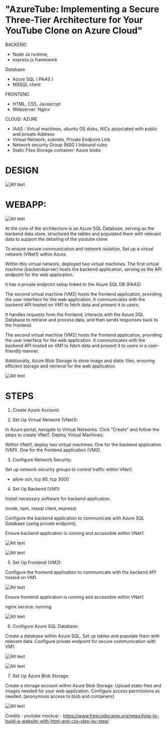 
# "AzureTube: Implementing a Secure Three-Tier Architecture for Your YouTube Clone on Azure Cloud"

BACKEND
 - Node Js runtime,
 - express js framework

Database
 - Azure SQL ( PAAS )
 - MSSQL client

FRONTEND
 - HTML, CSS, Javascript
 - Webserver: Nginx

CLOUD: AZURE
 - IAAS : Virtual machines, ubuntu OS disks, NICs associated with public and private Address
 - Virtual Network, subnets, Private Endpoint Link
 - Network security Group (NSG ) Inbound rules
 - Static Files Storage container: Azure blobs

# DESIGN

![Alt text](image.png)


# WEBAPP:

![Alt text](image-8.png)

At the core of the architecture is an Azure SQL Database, serving as the backend data store. structured the tables and populated them with relevant data to support the detailing of the youtube clone

To ensure secure communication and network isolation, Set up a virtual network (VNet1) within Azure. 

Within this virtual network, deployed two virtual machines. The first virtual machine (backendserver) hosts the backend application, serving as the API endpoint for the web application.

it has a private endpoint setup linked to the Azure SQL DB (PAAS)


The second virtual machine (VM2) hosts the frontend application, providing the user interface for the web application. It communicates with the backend API hosted on VM1 to fetch data and present it to users.

 It handles requests from the frontend, interacts with the Azure SQL Database to retrieve and process data, and then sends responses back to the frontend.



The second virtual machine (VM2) hosts the frontend application, providing the user interface for the web application. It communicates with the backend API hosted on VM1 to fetch data and present it to users in a user-friendly manner.



Additionally,  Azure Blob Storage to store image and static files, ensuring efficient storage and retrieval for the web application.

![Alt text](image-9.png)

# STEPS

1. Create Azure Account:

 2. Set Up Virtual Network (VNet1):

In Azure portal, navigate to Virtual Networks.
Click "Create" and follow the steps to create VNet1.
Deploy Virtual Machines:

Within VNet1, deploy two virtual machines:
One for the backend application (VM1).
One for the frontend application (VM2).
 
3. Configure Network Security:

Set up network security groups to control traffic within VNet1.
 - allow ssh, tcp 80, tcp 3000

4. Set Up Backend (VM1):

Install necessary software for backend application.

(node, npm, mssql client, express)

Configure the backend application to communicate with Azure SQL Database (using private endpoint).

Ensure backend application is running and accessible within VNet1.

![Alt text](image-7.png)

![Alt text](image-6.png)

5. Set Up Frontend (VM2):
 
Configure the frontend application to communicate with the backend API hosted on VM1.


![Alt text](image-4.png)


Ensure frontend application is running and accessible within VNet1.

nginx service: running

![Alt text](image-5.png)

6. Configure Azure SQL Database:

Create a database within Azure SQL.
Set up tables and populate them with relevant data.
Configure private endpoint for secure communication with VM1.

![Alt text](image-2.png)

![Alt text](image-1.png)

7. Set Up Azure Blob Storage:

Create a storage account within Azure Blob Storage.
Upload static files and images needed for your web application.
Configure access permissions as needed. (anonymous access to blob and containers)

![Alt text](image-3.png)



Credits : youtube mockup - https://www.freecodecamp.org/news/how-to-build-a-website-with-html-and-css-step-by-step/
